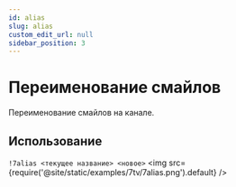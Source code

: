 ```yaml
---
id: alias
slug: alias
custom_edit_url: null
sidebar_position: 3
---
```


# Переименование смайлов
Переименование смайлов на канале.

## Использование
`!7alias <текущее название> <новое>`
<img src={require('@site/static/examples/7tv/7alias.png').default} />